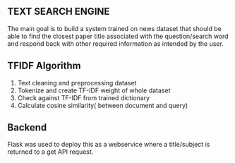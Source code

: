 ## TEXT SEARCH ENGINE

The main goal is to build a system trained on news dataset that should be able to find the closest paper title associated with the question/search word  and respond back with other required information as intended by the user.

## TFIDF Algorithm
1. Text cleaning and preprocessing dataset
2. Tokenize and create TF-IDF weight of whole dataset
3. Check against TF-IDF from trained dictionary
4. Calculate cosine similarity( between document and query)

## Backend
Flask was used to deploy this as a webservice where a title/subject is returned to a get API request.
